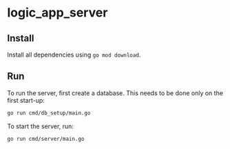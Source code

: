 # logic_app_server

## Install

Install all dependencies using `go mod download`.

## Run

To run the server, first create a database. This needs to be done only on the first start-up:

```bash
go run cmd/db_setup/main.go
```

To start the server, run:

```bash
go run cmd/server/main.go
```
